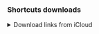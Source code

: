 ### Shortcuts downloads

<details>
<summary>Download links from iCloud</summary>

| Button | Download | Logic |
|:--|:--|:--|
| ![](images/11.22.32.png) | [link](https://www.icloud.com/shortcuts/e31e760cfab049ea87b58156df88f8e0) | ![](images/2025-02-24_12.48.11.png)|
| ![](images/11.27.16.png) | [link](https://www.icloud.com/shortcuts/fd0d53d7288d41b1878f783d009f80df) | ![](images/2025-02-24_13.06.45.png)|
| ![](images/11.28.28.png) | [link](https://www.icloud.com/shortcuts/3ec40e0f47c64018aad99f820e2a686e) | ![](images/2025-02-24_13.19.26.png)|
| ![](images/11.23.26.png) | [link](https://www.icloud.com/shortcuts/32bc5dfe4ffb4aa9aec13c631db83b1d) | ![](images/2025-02-24_13.22.19.png)|
| ![](images/11.26.53.png) | [link](https://www.icloud.com/shortcuts/201f3ab2882a44f7a8e8830e6c793ac2) | ![](images/2025-02-24_13.26.57.png)|
| ![](images/11.49.24.png) | [link](https://www.icloud.com/shortcuts/821656d2a40746a6bd576a96a35e00f2) | ![](images/2025-02-24_13.29.52.png)|
| ![](images/11.49.38.png) | [link](https://www.icloud.com/shortcuts/a8aa3c0d380a4180b159af81d6254b38) | ![](images/2025-02-24_13.34.44.png)|
| ![](images/11.49.51.png) | [link](https://www.icloud.com/shortcuts/025b4bbe16f2400aa08d86c98076178f) | ![](images/2025-02-24_13.38.10.png)|
| ![](images/11.50.05.png) | [link](https://www.icloud.com/shortcuts/2789ed2169214ce6872314cc545a1303) | ![](images/2025-02-24_13.47.37.png)|
| ![](images/11.50.32.png) | [link](https://www.icloud.com/shortcuts/fb50a2e5722d414e82c39c5a7bea8acc) | ![](images/2025-02-24_13.53.02.png)|
| ![](images/12.12.43.png) | [link](https://www.icloud.com/shortcuts/8fb7add9ea9a4b24ab3c7d9546bbe8f3) | ![](images/2025-02-24_13.56.10.png)|
| ![](images/12.12.57.png) | [link](https://www.icloud.com/shortcuts/fc96b69a9caa44b2828d847c4d0c1d24) | ![](images/2025-02-24_14.02.46.png)|
| ![](images/12.13.08.png) | [link](https://www.icloud.com/shortcuts/709df61f70c2411fa1ce46c0b64d8634) | ![](images/2025-02-24_14.06.41.png)|
| ![](images/12.13.28.png) | [link](https://www.icloud.com/shortcuts/a1891dc1605b480e893d5d225e0140a9) | ![](images/2025-02-24_14.24.47.png)|
| ![](images/12.13.43.png) | [link](https://www.icloud.com/shortcuts/b18c26e74c79406a9d0b3611fd4bbbc0) | ![](images/2025-02-24_14.29.16.png)|
| ![](images/12.13.57.png) | [link](https://www.icloud.com/shortcuts/aab932521b624c1291e71e88d4e896b3) | ![](images/2025-02-24_13.06.45.png)|
| ![](images/12.14.10.png) | [link](https://www.icloud.com/shortcuts/c25fcc0f62f64a099dba584fcad0d29e) | ![](images/2025-02-24_13.06.45.png)|
| ![](images/12.14.20.png) | [link](https://www.icloud.com/shortcuts/4a20a41c31904101b073af17e68b0bdf) | ![](images/2025-02-24_13.06.45.png)|
</details>

